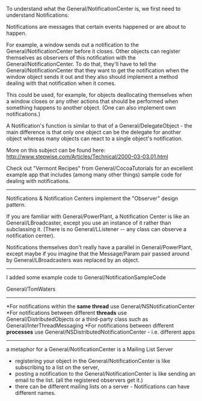 

To understand what the General/NotificationCenter is, we first need to understand Notifications:

Notifications are messages that certain events happened or are about to happen.

For example, a window sends out a notification to the General/NotificationCenter before it closes. Other objects can register themselves as observers of this notification with the General/NotificationCenter. To do that, they'll have to tell the General/NotificationCenter that they want to get the notification when the window object sends it out and they also should implement a method dealing with that notification when it comes.

This could be used, for example, for objects deallocating themselves when a window closes or any other actions that should be performed when something happens to another object. (One can also implement own notifications.)

A Notification's function is similar to that of a General/DelegateObject - the main difference is that only one object can be the delegate for another object whereas many objects can react to a single object's notification.

More on this subject can be found here: http://www.stepwise.com/Articles/Technical/2000-03-03.01.html

Check out "Vermont Recipes" from General/CocoaTutorials for an excellent example app that includes (among many other things) sample code for dealing with notifications.

----

Notifications & Notification Centers implement the "Observer" design pattern.  

If you are familiar with General/PowerPlant, a Notification Center is like an General/LBroadcaster, except you use an instance of it rather than subclassing it.  (There is no General/LListener -- any class can observe a notification center).  

Notifications themselves don't really have a parallel in General/PowerPlant, except maybe if you imagine that the Message/Param pair passed around by General/LBroadcasters was replaced by an object.

----

I added some example code to General/NotificationSampleCode

General/TomWaters

----

*For notifications within the **same thread** use General/NSNotificationCenter
*For notifications between different **threads** use General/DistributedObjects or a third-party class such as General/InterThreadMessaging
*For notifications between different **processes** use General/NSDistributedNotificationCenter - i.e. different apps


----

a metaphor for a General/NotificationCenter is a Mailing List Server  
- registering your object in the General/NotificationCenter is like subscribing to a list on the server, 
- posting a notification to the General/NotificationCenter is like sending an email to the list.  (all the registered observers get it.)
- there can be different mailing lists on a server -  Notifications can have different names.